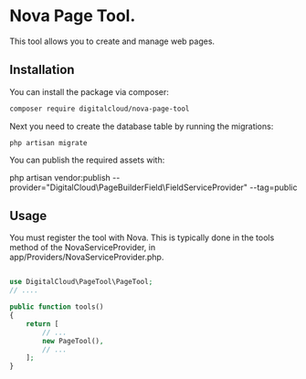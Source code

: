 # Nova Page Tool.

This tool allows you to create and manage web pages.

## Installation

You can install the package via composer:

```bash
composer require digitalcloud/nova-page-tool
```

Next you need  to create the database table by running the migrations:

```shell
php artisan migrate
```

You can publish the required assets with:

php artisan vendor:publish --provider="DigitalCloud\PageBuilderField\FieldServiceProvider" --tag=public

## Usage

You must register the tool with Nova. This is typically done in the tools method of the NovaServiceProvider, in app/Providers/NovaServiceProvider.php.

```php

use DigitalCloud\PageTool\PageTool;
// ....

public function tools()
{
    return [
        // ...
        new PageTool(),
        // ...
    ];
}

```
